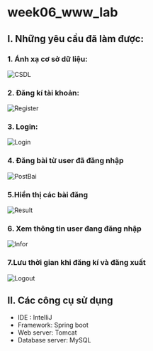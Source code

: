 # week06_www_lab
## I. Những yêu cầu đã làm được: 
### 1. Ánh xạ cơ sở dữ liệu:
![CSDL](https://github.com/trungthinh2k2/week06_www_lab/assets/89030667/e44d4531-91d5-4d2d-877d-b1235ec635dd)
### 2. Đăng kí tài khoản: 
![Register](https://github.com/trungthinh2k2/week06_www_lab/assets/89030667/9fc746a3-c3b6-408b-860b-59ed166cf694)
### 3. Login:
![Login](https://github.com/trungthinh2k2/week06_www_lab/assets/89030667/cc10b3f4-93f9-4716-82af-8a4ca160244f)
### 4. Đăng bài từ user đã đăng nhập
![PostBai](https://github.com/trungthinh2k2/week06_www_lab/assets/89030667/5aa190d9-3b25-4d79-a15b-aa5799c80b93)
### 5.Hiển thị các bài đăng
![Result](https://github.com/trungthinh2k2/week06_www_lab/assets/89030667/5266426f-096e-4ffe-9e7b-88efc7797438)
### 6. Xem thông tin user đang đăng nhập
![Infor](https://github.com/trungthinh2k2/week06_www_lab/assets/89030667/a84a61cf-39f8-4290-9fad-59d5b17108a5)
### 7.Lưu thời gian khi đăng kí và đăng xuất
![Logout](https://github.com/trungthinh2k2/week06_www_lab/assets/89030667/959554f7-c920-4985-94e2-93a997223fb4)
## II. Các công cụ sử dụng 
 * IDE : IntelliJ
 * Framework: Spring boot
 * Web server: Tomcat
 * Database server: MySQL



